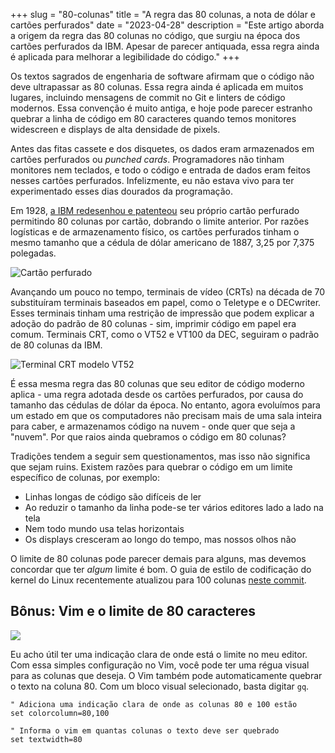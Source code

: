 +++
slug = "80-colunas"
title = "A regra das 80 colunas, a nota de dólar e cartões perfurados"
date = "2023-04-28"
description = "Este artigo aborda a origem da regra das 80 colunas no código, que surgiu na época dos cartões perfurados da IBM. Apesar de parecer antiquada, essa regra ainda é aplicada para melhorar a legibilidade do código."
+++

Os textos sagrados de engenharia de software afirmam que o código não deve ultrapassar as 80 colunas. Essa regra ainda é aplicada em muitos lugares, incluindo mensagens de commit no Git e linters de código modernos. Essa convenção é muito antiga, e hoje pode parecer estranho quebrar a linha de código em 80 caracteres quando temos monitores widescreen e displays de alta densidade de pixels.

Antes das fitas cassete e dos disquetes, os dados eram armazenados em cartões perfurados ou *punched cards*. Programadores não tinham monitores nem teclados, e todo o código e entrada de dados eram feitos nesses cartões perfurados. Infelizmente, eu não estava vivo para ter experimentado esses dias dourados da programação.

Em 1928, [a IBM redesenhou e patenteou](https://www.ibm.com/ibm/history/history/year_1928.html) seu próprio cartão perfurado permitindo 80 colunas por cartão, dobrando o limite anterior. Por razões logísticas e de armazenamento físico, os cartões perfurados tinham o mesmo tamanho que a cédula de dólar americano de 1887, 3,25 por 7,375 polegadas.

![Cartão perfurado](/images/cartao-perfurado.jpg)

Avançando um pouco no tempo, terminais de vídeo (CRTs) na década de 70 substituíram terminais baseados em papel, como o Teletype e o DECwriter. Esses terminais tinham uma restrição de impressão que podem explicar a adoção do padrão de 80 colunas - sim, imprimir código em papel era comum. Terminais CRT, como o VT52 e VT100 da DEC, seguiram o padrão de 80 colunas da IBM.

![Terminal CRT modelo VT52](/images/terminal-crt.jpg)

É essa mesma regra das 80 colunas que seu editor de código moderno aplica - uma regra adotada desde os cartões perfurados, por causa do tamanho das cédulas de dólar da época. No entanto, agora evoluímos para um estado em que os computadores não precisam mais de uma sala inteira para caber, e armazenamos código na nuvem - onde quer que seja a "nuvem". Por que raios ainda quebramos o código em 80 colunas?

Tradições tendem a seguir sem questionamentos, mas isso não significa que sejam ruins. Existem razões para quebrar o código em um limite específico de colunas, por exemplo:

- Linhas longas de código são difíceis de ler
- Ao reduzir o tamanho da linha pode-se ter vários editores lado a lado na tela
- Nem todo mundo usa telas horizontais
- Os displays cresceram ao longo do tempo, mas nossos olhos não

O limite de 80 colunas pode parecer demais para alguns, mas devemos concordar que ter _algum_ limite é bom. O guia de estilo de codificação do kernel do Linux recentemente atualizou para 100 colunas [neste commit](https://git.kernel.org/pub/scm/linux/kernel/git/torvalds/linux.git/commit/?id=bdc48fa11e46f867ea4d75fa59ee87a7f48be144).

## Bônus: Vim e o limite de 80 caracteres

![](/images/vim-colorcolumn.jpg)

Eu acho útil ter uma indicação clara de onde está o limite no meu editor. Com essa simples configuração no Vim, você pode ter uma régua visual para as colunas que deseja. O Vim também pode automaticamente quebrar o texto na coluna 80. Com um bloco visual selecionado, basta digitar `gq`.

```vimscript
" Adiciona uma indicação clara de onde as colunas 80 e 100 estão
set colorcolumn=80,100

" Informa o vim em quantas colunas o texto deve ser quebrado
set textwidth=80
```

